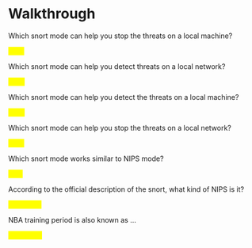 # Walkthrough

Which snort mode can help you stop the threats on a local machine?

<mark style="color:yellow;">HIPS</mark>

Which snort mode can help you detect threats on a local network?

<mark style="color:yellow;">NIDS</mark>

Which snort mode can help you detect the threats on a local machine?

<mark style="color:yellow;">HIDS</mark>

Which snort mode can help you stop the threats on a local network?

<mark style="color:yellow;">NIPS</mark>

Which snort mode works similar to NIPS mode?

<mark style="color:yellow;">NBA</mark>

According to the official description of the snort, what kind of NIPS is it?

<mark style="color:yellow;">full-blown</mark>

NBA training period is also known as ...

<mark style="color:yellow;">Baselining</mark>
